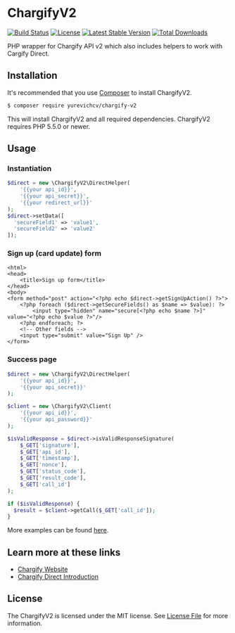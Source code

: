 # ChargifyV2

[![Build Status](https://travis-ci.org/yurevichcv/ChargifyV2.svg?branch=master)](https://travis-ci.org/yurevichcv/ChargifyV2)
[![License](http://img.shields.io/packagist/l/yurevichcv/chargify-v2.svg)](https://github.com/yurevichcv/ChagifyV2/blob/master/LICENSE)
[![Latest Stable Version](http://img.shields.io/github/release/yurevichcv/chargify-v2.svg)](https://packagist.org/packages/yurevichcv/chargify-v2)
[![Total Downloads](http://img.shields.io/packagist/dt/yurevichcv/chargify-v2.svg)](https://packagist.org/packages/yurevichcv/chargify-v2)

PHP wrapper for Chargify API v2 which also includes helpers to work with Cargify Direct.

## Installation

It's recommended that you use [Composer](https://getcomposer.org/) to install ChargifyV2.

```bash
$ composer require yurevichcv/chargify-v2
```

This will install ChargifyV2 and all required dependencies. ChargifyV2 requires PHP 5.5.0 or newer.

## Usage

### Instantiation
```php
$direct = new \ChargifyV2\DirectHelper(
    '{{your api_id}}',
    '{{your api_secret}}',
    '{{your redirect_url}}'
);
$direct->setData([
  'secureField1' => 'value1',
  'secureField2' => 'value2'
]);
```

### Sign up (card update) form
```phtml
<html>
<head>
    <title>Sign up form</title>
</head>
<body>
<form method="post" action="<?php echo $direct->getSignUpAction() ?>">
    <?php foreach ($direct->getSecureFields() as $name => $value): ?>
        <input type="hidden" name="secure[<?php echo $name ?>]" value="<?php echo $value ?>"/>
    <?php endforeach; ?>
    <!-- Other fields -->
    <input type="submit" value="Sign Up" />
</form>
```

### Success page
```php
$direct = new \ChargifyV2\DirectHelper(
    '{{your api_id}}',
    '{{your api_secret}}'
);

$client = new \ChargifyV2\Client(
    '{{your api_id}}',
    '{{your api_password}}'
);

$isValidResponse = $direct->isValidResponseSignature(
    $_GET['signature'],
    $_GET['api_id'],
    $_GET['timestamp'],
    $_GET['nonce'],
    $_GET['status_code'],
    $_GET['result_code'],
    $_GET['call_id']
);

if ($isValidResponse) {
  $result = $client->getCall($_GET['call_id']);
}
```

More examples can be found [here](examples).

## Learn more at these links
- [Chargify Website](https://www.chargify.com)
- [Chargify Direct Introduction](https://docs.chargify.com/chargify-direct-introduction)

## License

The ChargifyV2 is licensed under the MIT license. See [License File](LICENSE) for more information.
